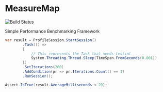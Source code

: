 # MeasureMap
[![Build Status](https://travis-ci.org/WickedFlame/MeasureMap.svg?branch=master)](https://travis-ci.org/WickedFlame/MeasureMap)

Simple Performance Benchmarking Framework

```csharp
var result = ProfileSession.StartSession()
		.Task(() => 
		{
			// This represents the Task that needs testint
			System.Threading.Thread.Sleep(TimeSpan.FromSeconds(0.001));
		})
		.SetIterations(200)
		.AddCondition(pr => pr.Iterations.Count() == 1)
		.RunSession();

Assert.IsTrue(result.AverageMilliseconds < 20);
```
